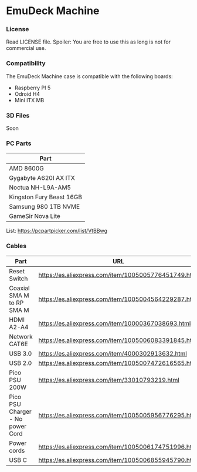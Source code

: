 # EmuDeck Machine

### License
Read LICENSE file. Spoiler: You are free to use this as long is not for commercial use.

### Compatibility
The EmuDeck Machine case is compatible with the following boards:
- Raspberry PI 5
- Odroid H4
- Mini ITX MB

### 3D Files
Soon

### PC Parts
| Part |
|------|
|	AMD 8600G|	
|	Gygabyte A620I AX ITX|	
|	Noctua NH-L9A-AM5|	
|	Kingston Fury Beast 16GB|	
|	Samsung 980 1TB NVME|	
|	GameSir Nova Lite|	

List: https://pcpartpicker.com/list/VtBBwg

### Cables

| Part | URL|
|------|------|
|	Reset Switch	|	https://es.aliexpress.com/item/1005005776451749.html	|
|	Coaxial SMA M to RP SMA M	|	https://es.aliexpress.com/item/1005004564229287.html	|
|	HDMI A2-A4	|	https://es.aliexpress.com/item/10000367038693.html	|
|	Network CAT6E	|	https://es.aliexpress.com/item/1005006083391845.html	|
|	USB 3.0	|	https://es.aliexpress.com/item/4000302913632.html	|
|	USB 2.0	|	https://es.aliexpress.com/item/1005007472616565.html |
|	Pico PSU 200W	|	https://es.aliexpress.com/item/33010793219.html	|
|	Pico PSU Charger - No power Cord	|	https://es.aliexpress.com/item/1005005956776295.html	|
|	Power cords	|	https://es.aliexpress.com/item/1005006174751996.html	|
|	USB C	|	https://es.aliexpress.com/item/1005006855945790.html	|<img width="1027" alt="image" src="https://github.com/user-attachments/assets/a4fe43bb-6330-4f99-8a19-6980fce4f010">
